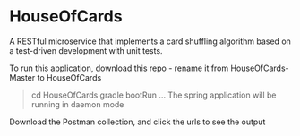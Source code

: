 # HouseOfCards
A RESTful microservice that implements a card shuffling algorithm based on a test-driven development with unit tests.

To run this application, download this repo - rename it from HouseOfCards-Master to HouseOfCards

>cd HouseOfCards
>gradle bootRun
... The spring application will be running in daemon mode

Download the Postman collection, and click the urls to see the output
